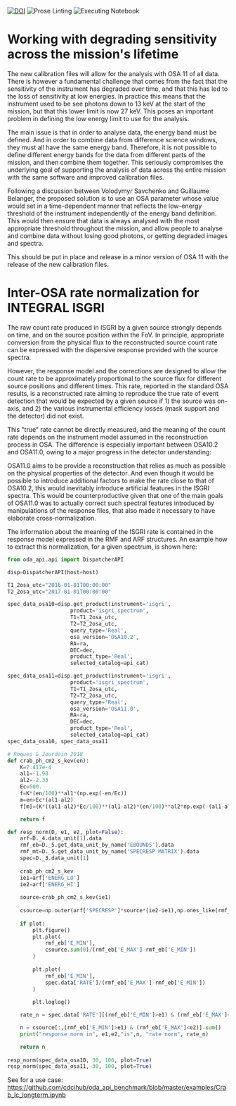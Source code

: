 [![DOI](https://zenodo.org/badge/DOI/10.5281/zenodo.3667772.svg)](https://doi.org/10.5281/zenodo.3667772)
![Prose Linting](https://github.com/volodymyrss/integral-isgri-rate-meaning/workflows/Prose%20Linting/badge.svg)
![Executing Notebook](https://github.com/volodymyrss/integral-isgri-rate-meaning/workflows/Executing%20Notebook/badge.svg)

# Working with degrading sensitivity across the mission's lifetime

The new calibration files will allow for the analysis with OSA 11 of all data. There is however a fundamental challenge that comes from the fact that the sensitivity of the instrument has degraded over time, and that this has led to the loss of sensitivity at low energies. In practice this means that the instrument used to be see photons down to 13 keV at the start of the mission, but that this lower limit is now 27 keV. This poses an important problem in defining the low energy limit to use for the analysis.

The main issue is that in order to analyse data, the energy band must be defined. And in order to combine data from difference science windows, they must all have the same energy band. Therefore, it is not possible to define different energy bands for the data from different parts of the mission, and then combine them together. This seriously compromises the underlying goal of supporting the analysis of data across the entire mission with the same software and improved calibration files.

Following a discussion between Volodymyr Savchenko and Guillaume Belanger, the proposed solution is to use an OSA parameter whose value would set in a time-dependent manner that reflects the low-energy threshold of the instrument independently of the energy band definition. This would then ensure that data is always analysed with the most appropriate threshold throughout the mission, and allow people to analyse and combine data without losing good photons, or getting degraded images and spectra.

This should be put in place and release in a minor version of OSA 11 with the release of the new calibration files.

# Inter-OSA rate normalization for INTEGRAL ISGRI

The raw count rate produced in ISGRI by a given source strongly depends on time, and on the source position within the FoV.
In principle, appropriate conversion from the physical flux to the reconstructed source count rate can be expressed with the dispersive response provided with the source spectra.

However, the response model and the corrections are designed to allow the count rate to be approximately proportional to the source flux for different source positions and different times. This rate, reported in the standard OSA results, is a reconstructed rate aiming to reproduce the true rate of event detection that would be expected by a given source if 1) the source was on-axis, and 2) the various instrumental efficiency losses (mask support and the detector) did not exist. 

This "true" rate cannot be directly measured, and the meaning of the count rate depends on the instrument model assumed in the reconstruction process in OSA. The difference is especially important between OSA10.2 and OSA11.0, owing to a major progress in the detector understanding: 

OSA11.0 aims to be provide a reconstruction that relies as much as possible on the physical properties of the detector. And even though it would be possible to introduce additional factors to make the rate close to that of OSA10.2, this would inevitably introduce artificial features in the ISGRI spectra. This would be counterproductive given that one of the main goals of OSA11.0 was to actually correct such spectral features introduced by manipulations of the response files, that also made it necessary to have elaborate cross-normalization.

The information about the meaning of the ISGRI rate is contained in the response model expressed in the RMF and ARF structures. An example how to extract this normalization, for a given spectrum, is shown here:


```python
from oda_api.api import DispatcherAPI

disp=DispatcherAPI(host=host)

T1_2osa_utc="2016-01-01T00:00:00"
T2_2osa_utc="2017-01-01T00:00:00"

spec_data_osa10=disp.get_product(instrument='isgri',
                    product='isgri_spectrum',
                    T1=T1_2osa_utc,
                    T2=T2_2osa_utc,
                    query_type='Real',
                    osa_version='OSA10.2',
                    RA=ra,
                    DEC=dec,
                    product_type='Real',
                    selected_catalog=api_cat)

spec_data_osa11=disp.get_product(instrument='isgri',
                    product='isgri_spectrum',
                    T1=T1_2osa_utc,
                    T2=T2_2osa_utc,
                    query_type='Real',
                    osa_version='OSA11.0',
                    RA=ra,
                    DEC=dec,
                    product_type='Real',
                    selected_catalog=api_cat)
spec_data_osa10, spec_data_osa11

# Roques & Jourdain 2018
def crab_ph_cm2_s_kev(en):
    K=7.417e-4
    al1=-1.98
    al2=-2.33
    Ec=500.
    f=K*(en/100)**al1*(np.exp(-en/Ec))
    m=en>Ec*(al1-al2)
    f[m]=(K*((al1-al2)*Ec/100)**(al1-al2)*(en/100)**al2*np.exp(-(al1-al2)))[m]

    return f

def resp_norm(D, e1, e2, plot=False):
    arf=D._4.data_unit[1].data
    rmf_eb=D._5.get_data_unit_by_name('EBOUNDS').data
    rmf_mt=D._5.get_data_unit_by_name('SPECRESP MATRIX').data
    spec=D._3.data_unit[1]
    
    crab_ph_cm2_s_kev    
    ie1=arf['ENERG_LO']
    ie2=arf['ENERG_HI']
    
    source=crab_ph_cm2_s_kev(ie1)
    
    csource=np.outer(arf['SPECRESP']*source*(ie2-ie1),np.ones_like(rmf_eb['E_MIN']))*rmf_mt['MATRIX']
    
    if plot:
        plt.figure()
        plt.plot(
            rmf_eb['E_MIN'],
            csource.sum(0)/(rmf_eb['E_MAX']-rmf_eb['E_MIN'])
        )
        
        plt.plot(
            rmf_eb['E_MIN'],
            spec.data['RATE']/(rmf_eb['E_MAX']-rmf_eb['E_MIN'])
        )
        
        plt.loglog()

    rate_n = spec.data['RATE'][(rmf_eb['E_MIN']>e1) & (rmf_eb['E_MAX']<e2)].sum()

    n = csource[:,(rmf_eb['E_MIN']>e1) & (rmf_eb['E_MAX']<e2)].sum()
    print("response norm in", e1,e2,"is",n, "rate norm", rate_n)

    return n
    
resp_norm(spec_data_osa10, 30, 100, plot=True)
resp_norm(spec_data_osa11, 30, 100, plot=True)

```

See for a use case:
https://github.com/cdcihub/oda_api_benchmark/blob/master/examples/Crab_lc_longterm.ipynb


